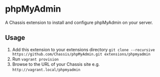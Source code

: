 # phpMyAdmin
A Chassis extension to install and configure phpMyAdmin on your server.

## Usage
1. Add this extension to your extensions directory `git clone --recursive https://github.com/Chassis/phpMyAdmin.git extensions/phpmyadmin`
2. Run `vagrant provision`
3. Browse to the URL of your Chassis site e.g. `http://vagrant.local/phpmyadmin`